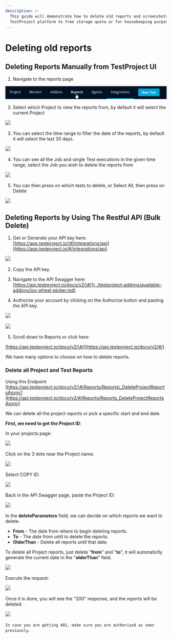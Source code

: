 ```yaml
---
description: >-
  This guide will demonstrate how to delete old reports and screenshots from
  TestProject platform to free storage quota or for housekeeping purposes
---
```


# Deleting old reports

## Deleting Reports Manually from TestProject UI

1. Navigate to the reports page

![](../.gitbook/assets/image%20%28166%29%20%281%29%20%281%29%20%281%29.png)

2.  Select which Project to view the reports from, by default it will select the current Project

![](../.gitbook/assets/image%20%28220%29.png)

3. You can select the time range to filter the date of the reports, by default it will select the last 30 days.

![](../.gitbook/assets/image%20%28192%29.png)

4. You can see all the Job and single Test executions in the given time range, select the Job you wish to delete the reports from



![](../.gitbook/assets/image%20%28156%29.png)

5. You can then press on which tests to delete, or Select All, then press on Delete

![](../.gitbook/assets/image%20%28171%29.png)



## Deleting Reports by Using The Restful API \(Bulk Delete\)

1. Get or Generate your API key here: [https://app.testproject.io/\#/integrations/api](https://app.testproject.io/#/integrations/api)

![](../.gitbook/assets/image%20%28126%29.png)

2. Copy the API key.

3. Navigate to the API Swagger here: [https://api.testproject.io/docs/v2/\#/](../testproject-addons/available-addons/ios-wheel-picker.md)

4. Authorize your account by clicking on the Authorize button and pasting the API key.

![](../.gitbook/assets/image%20%28135%29.png)

![](../.gitbook/assets/image%20%28223%29.png)



5. Scroll down to Reports or click here: 

[https://api.testproject.io/docs/v2/\#/](https://api.testproject.io/docs/v2/#/)

We have many options to choose on how to delete reports.

### Delete all Project and Test Reports

Using this Endpoint [https://api.testproject.io/docs/v2/\#/Reports/Reports\_DeleteProjectReportsAsync](https://api.testproject.io/docs/v2/#/Reports/Reports_DeleteProjectReportsAsync)

We can delete all the project reports or pick a specific start and end date.

**First, we need to get the Project ID**:

In your projects page:

![](../.gitbook/assets/image%20%28147%29.png)

Click on the 3 dots near the Project name:



![](../.gitbook/assets/image%20%28222%29.png)

Select COPY ID:

![](../.gitbook/assets/image%20%28178%29.png)



Back in the API Swagger page, paste the Project ID:

![](../.gitbook/assets/image%20%28107%29.png)

In the **deleteParameters** field, we can decide on which reports we want to delete.

* **From** - The date from where to begin deleting reports.
* **To** - The date from until to delete the reports.
* **OlderThan** - Delete all reports until that date.

To delete all Project reports, just delete "**from**" and "**to**", it will automaticlly generate the current date in the "**olderThan**" field.

![](../.gitbook/assets/image%20%2872%29.png)



Execute the request:

![](../.gitbook/assets/image%20%28130%29.png)

Once it is done, you will see the "200" response, and the reports will be deleted.

![](../.gitbook/assets/image%20%2889%29.png)

`In case you are getting 401, make sure you are authorized as seen previously.`




